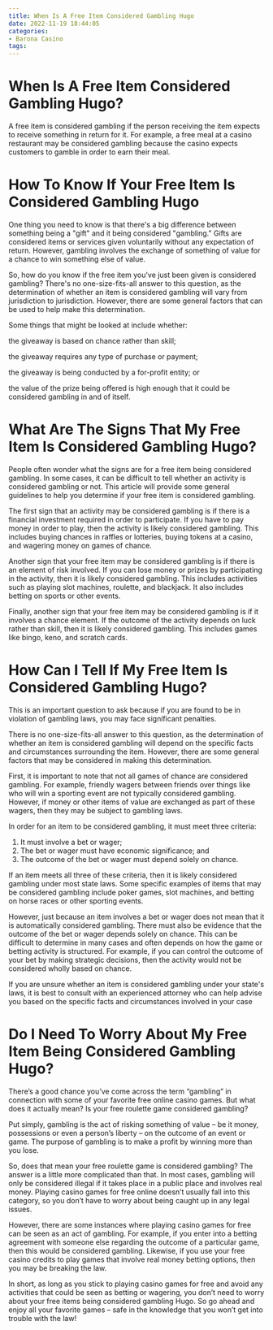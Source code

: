 ```yaml
---
title: When Is A Free Item Considered Gambling Hugo
date: 2022-11-19 18:44:05
categories:
- Barona Casino
tags:
---
```



#  When Is A Free Item Considered Gambling Hugo?

A free item is considered gambling if the person receiving the item expects to receive something in return for it. For example, a free meal at a casino restaurant may be considered gambling because the casino expects customers to gamble in order to earn their meal.

#  How To Know If Your Free Item Is Considered Gambling Hugo

One thing you need to know is that there's a big difference between something being a "gift" and it being considered "gambling." Gifts are considered items or services given voluntarily without any expectation of return. However, gambling involves the exchange of something of value for a chance to win something else of value.

So, how do you know if the free item you've just been given is considered gambling? There's no one-size-fits-all answer to this question, as the determination of whether an item is considered gambling will vary from jurisdiction to jurisdiction. However, there are some general factors that can be used to help make this determination.

Some things that might be looked at include whether:

the giveaway is based on chance rather than skill;

the giveaway requires any type of purchase or payment;

the giveaway is being conducted by a for-profit entity; or

the value of the prize being offered is high enough that it could be considered gambling in and of itself.

#  What Are The Signs That My Free Item Is Considered Gambling Hugo?

People often wonder what the signs are for a free item being considered gambling. In some cases, it can be difficult to tell whether an activity is considered gambling or not. This article will provide some general guidelines to help you determine if your free item is considered gambling.

The first sign that an activity may be considered gambling is if there is a financial investment required in order to participate. If you have to pay money in order to play, then the activity is likely considered gambling. This includes buying chances in raffles or lotteries, buying tokens at a casino, and wagering money on games of chance.

Another sign that your free item may be considered gambling is if there is an element of risk involved. If you can lose money or prizes by participating in the activity, then it is likely considered gambling. This includes activities such as playing slot machines, roulette, and blackjack. It also includes betting on sports or other events.

Finally, another sign that your free item may be considered gambling is if it involves a chance element. If the outcome of the activity depends on luck rather than skill, then it is likely considered gambling. This includes games like bingo, keno, and scratch cards.

#  How Can I Tell If My Free Item Is Considered Gambling Hugo?

This is an important question to ask because if you are found to be in violation of gambling laws, you may face significant penalties.

There is no one-size-fits-all answer to this question, as the determination of whether an item is considered gambling will depend on the specific facts and circumstances surrounding the item. However, there are some general factors that may be considered in making this determination.

First, it is important to note that not all games of chance are considered gambling. For example, friendly wagers between friends over things like who will win a sporting event are not typically considered gambling. However, if money or other items of value are exchanged as part of these wagers, then they may be subject to gambling laws.

In order for an item to be considered gambling, it must meet three criteria:
1) It must involve a bet or wager;
2) The bet or wager must have economic significance; and
3) The outcome of the bet or wager must depend solely on chance.

If an item meets all three of these criteria, then it is likely considered gambling under most state laws. Some specific examples of items that may be considered gambling include poker games, slot machines, and betting on horse races or other sporting events.

However, just because an item involves a bet or wager does not mean that it is automatically considered gambling. There must also be evidence that the outcome of the bet or wager depends solely on chance. This can be difficult to determine in many cases and often depends on how the game or betting activity is structured. For example, if you can control the outcome of your bet by making strategic decisions, then the activity would not be considered wholly based on chance.

If you are unsure whether an item is considered gambling under your state's laws, it is best to consult with an experienced attorney who can help advise you based on the specific facts and circumstances involved in your case

#  Do I Need To Worry About My Free Item Being Considered Gambling Hugo?

There’s a good chance you’ve come across the term “gambling” in connection with some of your favorite free online casino games. But what does it actually mean? Is your free roulette game considered gambling?

Put simply, gambling is the act of risking something of value – be it money, possessions or even a person’s liberty – on the outcome of an event or game. The purpose of gambling is to make a profit by winning more than you lose.

So, does that mean your free roulette game is considered gambling? The answer is a little more complicated than that. In most cases, gambling will only be considered illegal if it takes place in a public place and involves real money. Playing casino games for free online doesn’t usually fall into this category, so you don’t have to worry about being caught up in any legal issues.

However, there are some instances where playing casino games for free can be seen as an act of gambling. For example, if you enter into a betting agreement with someone else regarding the outcome of a particular game, then this would be considered gambling. Likewise, if you use your free casino credits to play games that involve real money betting options, then you may be breaking the law.

In short, as long as you stick to playing casino games for free and avoid any activities that could be seen as betting or wagering, you don’t need to worry about your free items being considered gambling Hugo. So go ahead and enjoy all your favorite games – safe in the knowledge that you won’t get into trouble with the law!